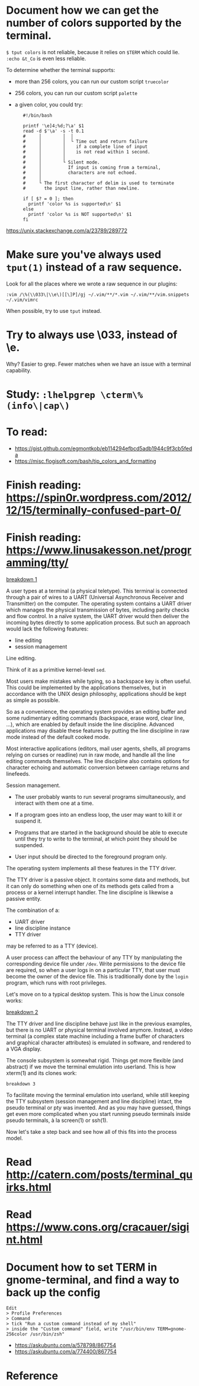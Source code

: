 # Document how we can get the number of colors supported by the terminal.

`$ tput colors` is not reliable, because it relies on `$TERM` which could lie.
`:echo &t_Co` is even less reliable.

To determine whether the terminal supports:

   - more than 256 colors, you can run our custom script `truecolor`
   - 256 colors, you can run our custom script `palette`
   - a given color, you could try:

            #!/bin/bash

            printf '\e]4;%d;?\a' $1
            read -d $'\a' -s -t 0.1
            #     │        │  │
            #     │        │  └ Time out and return failure
            #     │        │    if a complete line of input
            #     │        │    is not read within 1 second.
            #     │        │
            #     │        └ Silent mode.
            #     │          If input is coming from a terminal,
            #     │          characters are not echoed.
            #     │
            #     └ The first character of delim is used to terminate
            #       the input line, rather than newline.

            if [ $? = 0 ]; then
              printf 'color %s is supported\n' $1
            else
              printf 'color %s is NOT supported\n' $1
            fi

<https://unix.stackexchange.com/a/23789/289772>

# Make sure you've always used `tput(1)` instead of a raw sequence.

Look for all the places where we wrote a raw sequence in our plugins:

    :vim /\%(\\033\|\\e\)[[\]P]/gj ~/.vim/**/*.vim ~/.vim/**/vim.snippets ~/.vim/vimrc

When possible, try to use `tput` instead.

# Try to always use \033, instead of \e.

Why?
Easier to grep.  Fewer matches when we have an issue with a terminal capability.

# Study: `:lhelpgrep \cterm\%(info\|cap\)`

# To read:

   - <https://gist.github.com/egmontkob/eb114294efbcd5adb1944c9f3cb5feda>
   - <https://misc.flogisoft.com/bash/tip_colors_and_formatting>

# Finish reading: <https://spin0r.wordpress.com/2012/12/15/terminally-confused-part-0/>

# Finish reading: <https://www.linusakesson.net/programming/tty/>

   [breakdown 1][2]

A user  types at a terminal  (a physical teletype).  This  terminal is connected
through  a  pair  of  wires  to a  UART  (Universal  Asynchronous  Receiver  and
Transmitter) on the computer.  The operating system contains a UART driver which
manages the  physical transmission  of bytes, including  parity checks  and flow
control.  In  a naïve system,  the UART driver  would then deliver  the incoming
bytes directly to some application process.  But such an approach would lack the
following features:

   - line editing
   - session management

Line editing.

Think of it as a primitive kernel-level `sed`.

Most users make mistakes while typing, so a backspace key is often useful.  This
could be implemented by the applications  themselves, but in accordance with the
UNIX design philosophy, applications should be kept as simple as possible.

So as  a convenience, the operating  system provides an editing  buffer and some
rudimentary editing commands  (backspace, erase word, clear line,  …), which are
enabled  by  default inside  the  line  discipline.  Advanced  applications  may
disable these features by putting the line discipline in raw mode instead of the
default cooked mode.

Most interactive applications  (editors, mail user agents,  shells, all programs
relying on curses or readline) run in  raw mode, and handle all the line editing
commands themselves.   The line discipline  also contains options  for character
echoing and automatic conversion between carriage returns and linefeeds.


Session management.

   - The user  probably wants  to run several  programs simultaneously,  and
     interact with them one at a time.

   - If a program goes into an endless loop,  the user may want to kill it or
     suspend it.

   - Programs that are started in the background should be able to execute until
     they try to write to the terminal, at which point they should be suspended.

   - User input should be directed to the foreground program only.

The operating system implements all these features in the TTY driver.

The TTY driver is  a passive object.  It contains some data  and methods, but it
can only do  something when one of its  methods gets called from a  process or a
kernel interrupt handler.  The line discipline is likewise a passive entity.

The combination of a:

   - UART driver
   - line discipline instance
   - TTY driver

may be referred to as a TTY (device).

A  user  process  can affect  the  behaviour  of  any  TTY by  manipulating  the
corresponding device  file under `/dev`.   Write permissions to the  device file
are required, so when a user logs in  on a particular TTY, that user must become
the  owner of  the  device file.   This  is traditionally  done  by the  `login`
program, which runs with root privileges.

Let's move on to a typical desktop  system.  This is how the Linux console works:

   [breakdown 2][3]

The TTY  driver and line discipline  behave just like in  the previous examples,
but there  is no UART or  physical terminal involved anymore.   Instead, a video
terminal (a  complex state machine  including a  frame buffer of  characters and
graphical character attributes)  is emulated in software, and rendered  to a VGA
display.

The  console  subsystem  is  somewhat  rigid.  Things  get  more  flexible  (and
abstract) if we move the terminal emulation into userland.  This is how xterm(1)
and its clones work:

    breakdown 3

To facilitate moving  the terminal emulation into userland,  while still keeping
the TTY  subsystem (session management  and line discipline) intact,  the pseudo
terminal or pty was invented.  And as you may have guessed, things get even more
complicated when you  start running pseudo terminals inside  pseudo terminals, à
la screen(1) or ssh(1).

Now let's take a step back and see how all of this fits into the process model.

# Read <http://catern.com/posts/terminal_quirks.html>

# Read <https://www.cons.org/cracauer/sigint.html>

# Document how to set TERM in gnome-terminal, and find a way to back up the config

    Edit
    > Profile Preferences
    > Command
    > tick "Run a custom command instead of my shell"
    > inside the "Custom command" field, write "/usr/bin/env TERM=gnome-256color /usr/bin/zsh"

- <https://askubuntu.com/a/578798/867754>
- <https://askubuntu.com/a/774400/867754>

##
# Reference


[1]: https://invisible-island.net/xterm/ctlseqs/ctlseqs.html#h2-Operating-System-Commands
[2]: $MY_WIKI/graph/terminal/breakdown_1.pdf
[3]: $MY_WIKI/graph/terminal/breakdown_2.pdf

